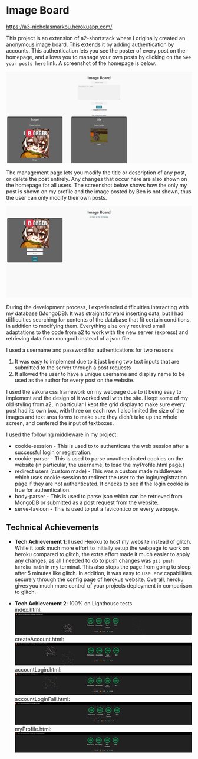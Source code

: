 Image Board
===

https://a3-nicholasmarkou.herokuapp.com/

This project is an extension of a2-shortstack where I originally created an anonymous image board. This extends it by adding authentication by accounts. This authentication lets you see the poster of every post on the homepage, and allows you to manage your own posts by clicking on the `See your posts here` link. A screenshot of the homepage is below.

![](/writeupImages/indexPage.png)

The management page lets you modify the title or description of any post, or delete the post entirely. Any changes that occur here are also shown on the homepage for all users. The screenshot below shows how the only my post is shown on my profile and the image posted by Ben is not shown, thus the user can only modify their own posts.

![](/writeupImages/myProfile.png)

During the development process, I experiencied difficulties interacting with my database (MongoDB). It was straight forward inserting data, but I had difficulties searching for contents of the database that fit certain conditions, in addition to modifying them. Everything else only required small adaptations to the code from a2 to work with the new server (express) and retrieving data from mongodb instead of a json file.

I used a username and password for authentications for two reasons:
  1. It was easy to implement due to it just being two text inputs that are submitted to the server through a post requests
  2. It allowed the user to have a unique username and display name to be used as the author for every post on the website.

I used the sakura css framework on my webpage due to it being easy to implement and the design of it worked well with the site. I kept some of my old styling from a2, in particular I kept the grid display to make sure every post had its own box, with three on each row. I also limited the size of the images and text area forms to make sure they didn't take up the whole screen, and centered the input of textboxes. 

I used the following middleware in my project:
  - cookie-session - This is used to to authenticate the web session after a successful login or registration. 
  - cookie-parser - This is used to parse unauthenticated cookies on the website (in particular, the username, to load the myProfile.html page.)
  - redirect users (custom made) - This was a custom made middleware which uses cookie-session to redirect the user to the login/registration page if they are not authenticated. It checks to see if the login cookie is true for authentication.
  - body-parser - This is used to parse json which can be retrieved from MongoDB or submitted as a post request from the website. 
  - serve-favicon - This is used to put a favicon.ico on every webpage.

## Technical Achievements
- **Tech Achievement 1**: I used Heroku to host my website instead of glitch. While it took much more effort to initially setup the webpage to work on heroku compared to glitch, the extra effort made it much easier to apply any changes, as all I needed to do to push changes was `git push heroku main` in my terminal. This also stops the page from going to sleep after 5 minutes like glitch. In addition, it was easy to use .env capabilities securely through the config page of herokus website. Overall, heroku gives you much more control of your projects deployment in comparison to glitch. 


- **Tech Achievement 2**: 100% on Lighthouse tests\
index.html: 
![](/writeupImages/lighthouseIndex.jpg)
createAccount.html:
![](/writeupImages/lighthouseCreateAcc.jpg)
accountLogin.html:
![](/writeupImages/lighthouseLogin.jpg)
accountLoginFail.html:
![](/writeupImages/lighthouseLoginFailed.jpg)
myProfile.html:
![](/writeupImages/lighthouseProfiles.jpg)